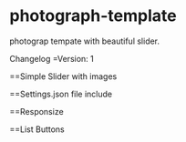photograph-template
===================

photograp tempate with beautiful slider.

Changelog
=Version: 1

==Simple Slider with images

==Settings.json file include

==Responsize

==List Buttons
